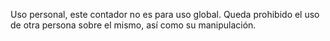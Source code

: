 Uso personal, este contador no es para uso global.
Queda prohibido el uso de otra persona sobre el mismo, así como su manipulación.
